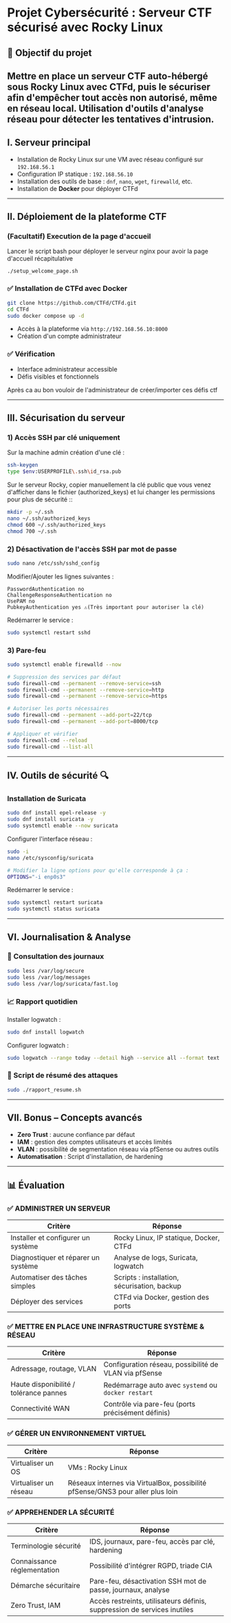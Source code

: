 # Projet Cybersécurité : Serveur CTF sécurisé avec Rocky Linux

## 🌟 Objectif du projet

Mettre en place un serveur CTF auto-hébergé sous Rocky Linux avec CTFd, puis le sécuriser afin d'empêcher tout accès non autorisé, même en réseau local. Utilisation d'outils d'analyse réseau pour détecter les tentatives d'intrusion.
---

## I. Serveur principal

* Installation de Rocky Linux sur une VM avec réseau configuré sur `192.168.56.1`
* Configuration IP statique : `192.168.56.10`
* Installation des outils de base : `dnf`, `nano`, `wget`, `firewalld`, etc.
* Installation de **Docker** pour déployer CTFd

---

## II. Déploiement de la plateforme CTF

### (Facultatif) Execution de la page d'accueil

Lancer le script bash pour déployer le serveur nginx pour avoir la page d'accueil récapitulative
```
./setup_welcome_page.sh
```

### ✅ Installation de CTFd avec Docker

```bash
git clone https://github.com/CTFd/CTFd.git
cd CTFd
sudo docker compose up -d
```

* Accès à la plateforme via `http://192.168.56.10:8000`
* Création d'un compte administrateur

### ✅ Vérification

* Interface administrateur accessible
* Défis visibles et fonctionnels

Après ca au bon vouloir de l'administrateur de créer/importer ces défis ctf

---

## III. Sécurisation du serveur

### 1) Accès SSH par clé uniquement

Sur la machine admin création d'une clé :
```bash
ssh-keygen
type $env:USERPROFILE\.ssh\id_rsa.pub
```

Sur le serveur Rocky, copier manuellement la clé public que vous venez d'afficher dans le fichier (authorized_keys) et lui changer les permissions pour plus de sécurité ::

```bash
mkdir -p ~/.ssh
nano ~/.ssh/authorized_keys
chmod 600 ~/.ssh/authorized_keys
chmod 700 ~/.ssh
```

### 2) Désactivation de l'accès SSH par mot de passe

```bash
sudo nano /etc/ssh/sshd_config
```

Modifier/Ajouter les lignes suivantes :

```
PasswordAuthentication no
ChallengeResponseAuthentication no
UsePAM no
PubkeyAuthentication yes ⚠️(Très important pour autoriser la clé)
```

Redémarrer le service :

```bash
sudo systemctl restart sshd
```

### 3) Pare-feu

```bash
sudo systemctl enable firewalld --now

# Suppression des services par défaut
sudo firewall-cmd --permanent --remove-service=ssh
sudo firewall-cmd --permanent --remove-service=http
sudo firewall-cmd --permanent --remove-service=https

# Autoriser les ports nécessaires
sudo firewall-cmd --permanent --add-port=22/tcp
sudo firewall-cmd --permanent --add-port=8000/tcp

# Appliquer et vérifier
sudo firewall-cmd --reload
sudo firewall-cmd --list-all
```

---

## IV. Outils de sécurité 🔍

### Installation de Suricata

```bash
sudo dnf install epel-release -y
sudo dnf install suricata -y
sudo systemctl enable --now suricata
```

Configurer l'interface réseau :

```bash
sudo -i
nano /etc/sysconfig/suricata

# Modifier la ligne options pour qu'elle corresponde à ça :
OPTIONS="-i enp0s3"
```

Redémarrer le service :

```bash
sudo systemctl restart suricata
sudo systemctl status suricata
```

---

## VI. Journalisation & Analyse

### 📃 Consultation des journaux

```bash
sudo less /var/log/secure
sudo less /var/log/messages
sudo less /var/log/suricata/fast.log
```

### 📈 Rapport quotidien

Installer logwatch :

```bash
sudo dnf install logwatch 
```

Configurer logwatch :

```bash
sudo logwatch --range today --detail high --service all --format text
```

### 📄 Script de résumé des attaques

```bash
sudo ./rapport_resume.sh
```

---

## VII. Bonus – Concepts avancés

* **Zero Trust** : aucune confiance par défaut
* **IAM** : gestion des comptes utilisateurs et accès limités
* **VLAN** : possibilité de segmentation réseau via pfSense ou autres outils
* **Automatisation** : Script d'installation, de hardening

---

## 📊 Évaluation

### ✅ ADMINISTRER UN SERVEUR

| Critère                             | Réponse                                      |
| ----------------------------------- | -------------------------------------------- |
| Installer et configurer un système  | Rocky Linux, IP statique, Docker, CTFd       |
| Diagnostiquer et réparer un système | Analyse de logs, Suricata, logwatch          |
| Automatiser des tâches simples      | Scripts : installation, sécurisation, backup |
| Déployer des services               | CTFd via Docker, gestion des ports           |

### ✅ METTRE EN PLACE UNE INFRASTRUCTURE SYSTÈME & RÉSEAU

| Critère                                | Réponse                                               |
| -------------------------------------- | ----------------------------------------------------- |
| Adressage, routage, VLAN               | Configuration réseau, possibilité de VLAN via pfSense |
| Haute disponibilité / tolérance pannes | Redémarrage auto avec `systemd` ou `docker restart`   |
| Connectivité WAN                       | Contrôle via pare-feu (ports précisément définis)     |

### ✅ GÉRER UN ENVIRONNEMENT VIRTUEL

| Critère               | Réponse                                                                                |
| --------------------- | -------------------------------------------------------------------------------------- |
| Virtualiser un OS     | VMs : Rocky Linux                                                                      |
| Virtualiser un réseau | Réseaux internes via VirtualBox, possibilité pfSense/GNS3 pour aller plus loin         |

### ✅ APPREHENDER LA SÉCURITÉ

| Critère                     | Réponse                                                                  |
| --------------------------- | ------------------------------------------------------------------------ |
| Terminologie sécurité       | IDS, journaux, pare-feu, accès par clé, hardening                        |
| Connaissance réglementation | Possibilité d'intégrer RGPD, triade CIA                                  |
| Démarche sécuritaire        | Pare-feu, désactivation SSH mot de passe, journaux, analyse              |
| Zero Trust, IAM             | Accès restreints, utilisateurs définis, suppression de services inutiles |

